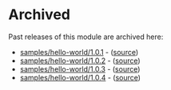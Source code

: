 # Archived

Past releases of this module are archived here:

- [samples/hello-world/1.0.1](https://github.com/Azure/bicep-registry-modules/releases/tag/samples/hello-world/1.0.1) - ([source](https://github.com/Azure/bicep-registry-modules/tree/samples/hello-world/1.0.1/modules/samples/hello-world))
- [samples/hello-world/1.0.2](https://github.com/Azure/bicep-registry-modules/releases/tag/samples/hello-world/1.0.2) - ([source](https://github.com/Azure/bicep-registry-modules/tree/samples/hello-world/1.0.2/modules/samples/hello-world))
- [samples/hello-world/1.0.3](https://github.com/Azure/bicep-registry-modules/releases/tag/samples/hello-world/1.0.3) - ([source](https://github.com/Azure/bicep-registry-modules/tree/samples/hello-world/1.0.3/modules/samples/hello-world))
- [samples/hello-world/1.0.4](https://github.com/Azure/bicep-registry-modules/releases/tag/samples/hello-world/1.0.4) - ([source](https://github.com/Azure/bicep-registry-modules/tree/samples/hello-world/1.0.4/modules/samples/hello-world))
